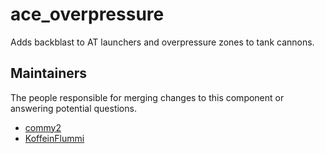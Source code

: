 ace_overpressure
=============

Adds backblast to AT launchers and overpressure zones to tank cannons.


## Maintainers

The people responsible for merging changes to this component or answering potential questions.

- [commy2](https://github.com/commy2)
- [KoffeinFlummi](https://github.com/KoffeinFlummi)
